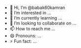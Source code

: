 - 👋 Hi, I’m @babak60kamran
- 👀 I’m interested in ...
- 🌱 I’m currently learning ...
- 💞️ I’m looking to collaborate on ...
- 📫 How to reach me ...
- 😄 Pronouns: ...
- ⚡ Fun fact: ...

<!---
babak60kamran/babak60kamran is a ✨ special ✨ repository because its `README.md` (this file) appears on your GitHub profile.
You can click the Preview link to take a look at your changes.
--->

